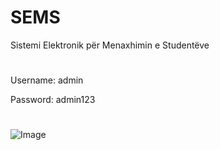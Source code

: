 # SEMS
Sistemi Elektronik për Menaxhimin e Studentëve
#
Username: admin

Password: admin123
#
![Image](https://i.imgur.com/urz8xKb.png)
